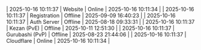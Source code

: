 | 2025-10-16 10:11:37 | Website | Online | 2025-10-16 10:11:34 |
| 2025-10-16 10:11:37 | Registration | Offline | 2025-09-09 16:40:23 |
| 2025-10-16 10:11:37 | Auth Server | Offline | 2025-08-18 09:33:31 |
| 2025-10-16 10:11:37 | Kezan (PvE) | Offline | 2025-10-11 12:51:30 |
| 2025-10-16 10:11:37 | Gurubashi (PvP) | Offline | 2025-08-23 21:44:06 |
| 2025-10-16 10:11:37 | Cloudflare | Online | 2025-10-16 10:11:34 |
